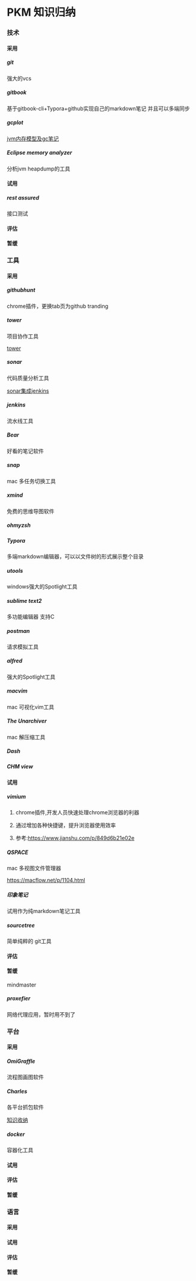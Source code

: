 # PKM 知识归纳 

### 技术 

#### 采用 

##### git 

强大的vcs 

##### gitbook

基于gitbook-cli+Typora+github实现自己的markdown笔记 并且可以多端同步

##### gcplot

[jvm内存模型及gc笔记](../java/jvm/jvm内存模型及gc.md)

##### Eclipse memory analyzer

分析jvm heapdump的工具

#### 试用 

##### rest assured 

接口测试 

#### 评估 

#### 暂缓 

### 工具 

#### 采用 

##### githubhunt 

chrome插件，更换tab页为github tranding 

##### tower 

项目协作工具 

[tower](https://www.tower.im) 

##### sonar 

代码质量分析工具 

[sonar集成jenkins](https://funnelgarden.com/sonarqube-jenkins-docker/) 

##### jenkins 

流水线工具 

##### Bear 

好看的笔记软件 

##### snap 

mac 多任务切换工具 

##### xmind 

免费的思维导图软件 

##### ohmyzsh 

##### Typora

多端markdown编辑器，可以以文件树的形式展示整个目录

##### utools 

windows强大的Spotlight工具  <!--[windows]-->

##### sublime text2

多功能编辑器 支持C

##### postman

请求模拟工具

##### alfred 

强大的Spotlight工具  <!--[mac]-->

##### macvim

mac 可视化vim工具

##### The Unarchiver

mac 解压缩工具

##### Dash<!--mac-->

##### CHM view <!--mac-->

#### 试用 

##### vimium 

1. chrome插件,开发人员快速处理chrome浏览器的利器 

2. 通过增加各种快捷键，提升浏览器使用效率 

3. 参考:https://www.jianshu.com/p/849d6b21e02e 

##### QSPACE 

mac 多视图文件管理器 

https://macflow.net/p/1104.html 

##### 印象笔记 

试用作为纯markdown笔记工具 

##### sourcetree

简单纯粹的 git工具

#### 评估 

#### 暂缓 

mindmaster 

##### proxefier

网络代理应用，暂时用不到了

### 平台 

#### 采用 

##### OmiGraffle

流程图画图软件 <!--mac-->

##### Charles

各平台抓包软件

[知识收纳](/PKM知识收纳.md)

##### docker

容器化工具

#### 试用 

#### 评估 

#### 暂缓 

### 语言 

#### 采用 

#### 试用 

#### 评估 

#### 暂缓 